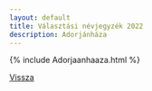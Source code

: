 ```yaml
---
layout: default
title: Választási névjegyzék 2022
description: Adorjánháza
---
```


{% include Adorjaanhaaza.html %}

[Vissza](./)
